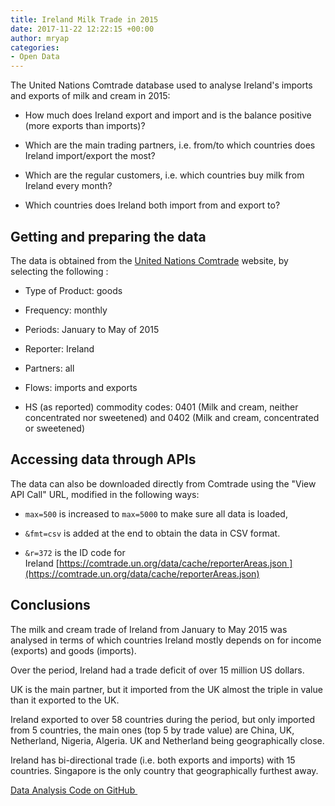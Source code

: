 ```yaml
---
title: Ireland Milk Trade in 2015
date: 2017-11-22 12:22:15 +00:00
author: mryap
categories:
- Open Data
---
```


The United Nations Comtrade database used to analyse Ireland's imports and exports of milk and cream in 2015:




  * How much does Ireland export and import and is the balance positive (more exports than imports)?


  * Which are the main trading partners, i.e. from/to which countries does Ireland import/export the most?


  * Which are the regular customers, i.e. which countries buy milk from Ireland every month?


  * Which countries does Ireland both import from and export to?




## Getting and preparing the data


The data is obtained from the [United Nations Comtrade](http://comtrade.un.org/data/) website, by selecting the following :




  * Type of Product: goods


  * Frequency: monthly


  * Periods: January to May of 2015


  * Reporter: Ireland


  * Partners: all


  * Flows: imports and exports


  * HS (as reported) commodity codes: 0401 (Milk and cream, neither concentrated nor sweetened) and 0402 (Milk and cream, concentrated or sweetened)













## Accessing data through APIs
























The data can also be downloaded directly from Comtrade using the "View API Call" URL, modified in the following ways:




  * `max=500` is increased to `max=5000` to make sure all data is loaded,


  * `&fmt=csv` is added at the end to obtain the data in CSV format.


  * `&r=372` is the ID code for Ireland [https://comtrade.un.org/data/cache/reporterAreas.json ](https://comtrade.un.org/data/cache/reporterAreas.json)




## Conclusions


The milk and cream trade of Ireland from January to May 2015 was analysed in terms of which countries Ireland mostly depends on for income (exports) and goods (imports).

Over the period, Ireland had a trade deficit of over 15 million US dollars.

UK is the main partner, but it imported from the UK almost the triple in value than it exported to the UK.

Ireland exported to over 58 countries during the period, but only imported from 5 countries, the main ones (top 5 by trade value) are China, UK, Netherland, Nigeria, Algeria. UK and Netherland being geographically close.

Ireland has bi-directional trade (i.e. both exports and imports) with 15 countries. Singapore is the only country that geographically furthest away.

[Data Analysis Code on GitHub ](https://github.com/mryap/src/blob/master/un-comtrade/Ireland-2015-5Month-Milk.ipynb)










